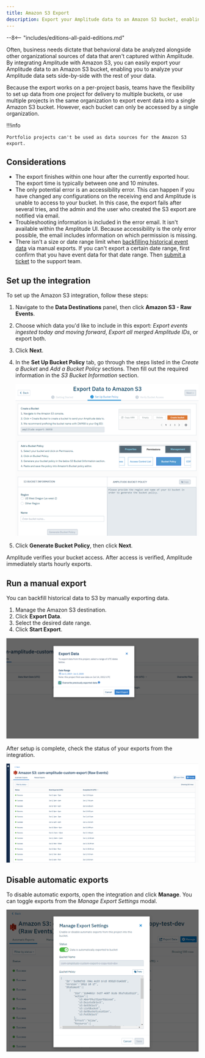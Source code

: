 ```yaml
---
title: Amazon S3 Export
description: Export your Amplitude data to an Amazon S3 bucket, enabling you to analyze your Amplitude data sets side-by-side with data sourced elsewhere.
---
```

--8<-- "includes/editions-all-paid-editions.md"

Often, business needs dictate that behavioral data be analyzed alongside other organizational sources of data that aren't captured within Amplitude. 
By integrating Amplitude with Amazon S3, you can easily export your Amplitude data to an Amazon S3 bucket, enabling you to analyze your Amplitude data sets side-by-side with the rest of your data.

Because the export works on a per-project basis, teams have the flexibility to set up data from one project for delivery to multiple buckets, or use multiple projects in the same organization to export
 event data into a single Amazon S3 bucket. 
However, each bucket can only be accessed by a single organization.

!!!info

    Portfolio projects can't be used as data sources for the Amazon S3 export.

## Considerations

- The export finishes within one hour after the currently exported hour. The export time is typically between one and 10 minutes.
- The only potential error is an accessibility error. This can happen if you have changed any configurations on the receiving end and Amplitude is unable to access to your bucket. 
In this case, the export fails after several tries, and the admin and the user who created the S3 export are notified via email.
- Troubleshooting information is included in the error email. It isn't available within the Amplitude UI. Because accessibility is the only error possible, the email includes information on which permission is missing.
- There isn't a size or date range limit when [backfilling historical event data](https://help.amplitude.com/hc/en-us/articles/360044561111-Integrate-Amplitude-with-Amazon-S3#h_01EEXY9TJHVAYEVPXXSAA4ZAZY) via manual exports. If you can't export a certain date range, first confirm that you have event data for that date range. Then [submit a ticket](https://help.amplitude.com/hc/en-us/requests/new) to the support team.

## Set up the integration

To set up the Amazon S3 integration, follow these steps:

1. Navigate to the **Data Destinations** panel, then click **Amazon S3 - Raw Events**.
2. Choose which data you'd like to include in this export: *Export events ingested today and moving forward*, *Export all merged Amplitude IDs*, or export both.
3. Click **Next**.
4. In the **Set Up Bucket Policy** tab, go through the steps listed in the *Create a Bucket* and *Add a Bucket Policy* sections. Then fill out the required information in the *S3 Bucket Information* section.

    ![Screenshot of the Set Up Bucket Policy tab in Amplitude](../assets/images/integrations-amazon-s3-export-bucket-policy.png)

5. Click **Generate Bucket Policy**, then click **Next**.

Amplitude verifies your bucket access. After access is verified, Amplitude immediately starts hourly exports.

## Run a manual export

You can backfill historical data to S3 by manually exporting data.

1. Manage the Amazon S3 destination.
2. Click **Export Data**.
3. Select the desired date range. 
4. Click **Start Export**. 

**![screenshot of the export data modal](../assets/images/integrations-amazon-s3-export-manual-export.png)**

After setup is complete, check the status of your exports from the integration. 

![screen shot of the export status screen](../assets/images/integrations-amazon-s3-export-screen.png)

## Disable automatic exports

To disable automatic exports, open the integration and click **Manage**. You can toggle exports from the *Manage Export Settings* modal.

![Screenshot of the manage export settings modal](../assets/images/integrations-amazon-s3-export-manage-modal.png)


